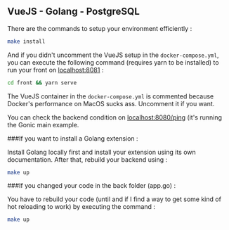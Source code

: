 ## VueJS - Golang - PostgreSQL

There are the commands to setup your environment efficiently :

```bash
make install
```
And if you didn't uncomment the VueJS setup in the `docker-compose.yml`, you can execute the following command (requires yarn to be installed) to run your front on [localhost:8081](http://localhost:8081) : 

```bash
cd front && yarn serve
```

The VueJS container in the `docker-compose.yml` is commented because Docker's performance on MacOS sucks ass. Uncomment it if you want.

You can check the backend condition on [localhost:8080/ping](http://localhost:8080/ping) (it's running the Gonic main example.
 

###If you want to install a Golang extension : 

Install Golang locally first and install your extension using its own documentation.
After that, rebuild your backend using :

```bash
make up
```

###If you changed your code in the back folder (app.go) :

You have to rebuild your code (until and if I find a way to get some kind of hot reloading to work) by executing the command : 

```bash
make up
```
